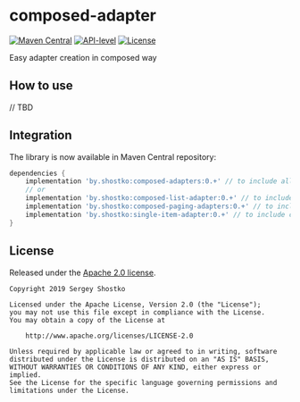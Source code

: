 # composed-adapter

[![Maven Central](https://img.shields.io/maven-central/v/by.shostko/composed-adapters?style=flat)](#integration) [![API-level](https://img.shields.io/badge/API-14+-blue?style=flat&logo=android)](https://source.android.com/setup/start/build-numbers) [![License](https://img.shields.io/badge/license-Apach%202.0-green?style=flat)](#license) 

Easy adapter creation in composed way

## How to use

// TBD

## Integration

The library is now available in Maven Central repository:

```gradle
dependencies {
    implementation 'by.shostko:composed-adapters:0.+' // to include all possible adapters
    // or
    implementation 'by.shostko:composed-list-adapter:0.+' // to include only ListAdapter
    implementation 'by.shostko:composed-paging-adapters:0.+' // to include only PagingAdapter
    implementation 'by.shostko:single-item-adapter:0.+' // to include custom SingleItemAdapter
}
```

## License

Released under the [Apache 2.0 license](LICENSE).

```
Copyright 2019 Sergey Shostko

Licensed under the Apache License, Version 2.0 (the "License");
you may not use this file except in compliance with the License.
You may obtain a copy of the License at

    http://www.apache.org/licenses/LICENSE-2.0

Unless required by applicable law or agreed to in writing, software
distributed under the License is distributed on an "AS IS" BASIS,
WITHOUT WARRANTIES OR CONDITIONS OF ANY KIND, either express or implied.
See the License for the specific language governing permissions and
limitations under the License.
```
